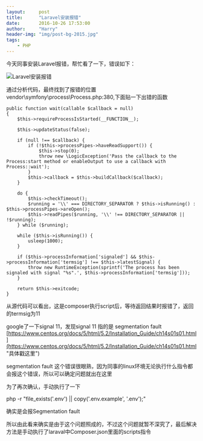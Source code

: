 ```yaml
---
layout:     post
title:      "Laravel安装报错"
date:       2016-10-26 17:53:00
author:     "Harry"
header-img: "img/post-bg-2015.jpg"
tags:
    - PHP
---
```



今天同事安装Laravel报错，帮忙看了一下，错误如下：

![Laravel安装报错](http://oeii54s39.bkt.clouddn.com/laravel-install-error.png)

通过分析代码，最终找到了报错的位置vendor\symfony\process\Process.php:380,下面贴一下出错的函数

	public function wait(callable $callback = null)
    {
        $this->requireProcessIsStarted(__FUNCTION__);

        $this->updateStatus(false);

        if (null !== $callback) {
            if (!$this->processPipes->haveReadSupport()) {
                $this->stop(0);
                throw new \LogicException('Pass the callback to the Process:start method or enableOutput to use a callback with Process::wait');
            }
            $this->callback = $this->buildCallback($callback);
        }

        do {
            $this->checkTimeout();
            $running = '\\' === DIRECTORY_SEPARATOR ? $this->isRunning() : $this->processPipes->areOpen();
            $this->readPipes($running, '\\' !== DIRECTORY_SEPARATOR || !$running);
        } while ($running);

        while ($this->isRunning()) {
            usleep(1000);
        }

        if ($this->processInformation['signaled'] && $this->processInformation['termsig'] !== $this->latestSignal) {
            throw new RuntimeException(sprintf('The process has been signaled with signal "%s".', $this->processInformation['termsig']));
        }

        return $this->exitcode;
    }

从源代码可以看出，这是composer执行script后，等待返回结果时报错了，返回的termsig为11

google了一下signal 11，发现signal 11 指的是 segmentation fault [https://www.centos.org/docs/5/html/5.2/Installation_Guide/ch14s01s01.html](https://www.centos.org/docs/5/html/5.2/Installation_Guide/ch14s01s01.html "具体戳这里")

segmentation fault 这个错误很眼熟，因为同事的linux环境无论执行什么指令都会报这个错误，所以可以确定问题就出在这里

为了再次确认，手动执行了一下

php -r "file_exists('.env') || copy('.env.example', '.env');"

确实是会报Segmentation fault

所以由此看来确实是由于这个问题照成的，不过这个问题就暂不深究了，最后解决方法是手动执行了laraval中Composer.json里面的scripts指令
